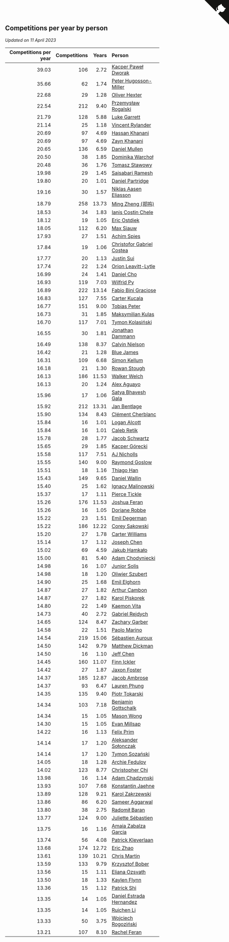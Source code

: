 ## Competitions per year by person

*Updated on 11 April 2023*

| Competitions per year | Competitions | Years | Person |
| ---: | ---: | ---: | :--- |
| 39.03 | 106 | 2.72 | [Kacper Paweł Dworak](https://www.worldcubeassociation.org/persons/2020DWOR01) |
| 35.66 | 62 | 1.74 | [Peter Hugosson-Miller](https://www.worldcubeassociation.org/persons/2021HUGO01) |
| 22.68 | 29 | 1.28 | [Oliver Hexter](https://www.worldcubeassociation.org/persons/2022HEXT01) |
| 22.54 | 212 | 9.40 | [Przemysław Rogalski](https://www.worldcubeassociation.org/persons/2013ROGA02) |
| 21.79 | 128 | 5.88 | [Luke Garrett](https://www.worldcubeassociation.org/persons/2017GARR05) |
| 21.14 | 25 | 1.18 | [Vincent Rylander](https://www.worldcubeassociation.org/persons/2022RYLA01) |
| 20.69 | 97 | 4.69 | [Hassan Khanani](https://www.worldcubeassociation.org/persons/2018KHAN26) |
| 20.69 | 97 | 4.69 | [Zayn Khanani](https://www.worldcubeassociation.org/persons/2018KHAN28) |
| 20.65 | 136 | 6.59 | [Daniel Mullen](https://www.worldcubeassociation.org/persons/2016MULL04) |
| 20.50 | 38 | 1.85 | [Dominika Warchoł](https://www.worldcubeassociation.org/persons/2021WARC01) |
| 20.48 | 36 | 1.76 | [Tomasz Stawowy](https://www.worldcubeassociation.org/persons/2021STAW01) |
| 19.98 | 29 | 1.45 | [Saisabari Ramesh](https://www.worldcubeassociation.org/persons/2021RAME01) |
| 19.80 | 20 | 1.01 | [Daniel Partridge](https://www.worldcubeassociation.org/persons/2022PART02) |
| 19.16 | 30 | 1.57 | [Niklas Aasen Eliasson](https://www.worldcubeassociation.org/persons/2021ELIA01) |
| 18.79 | 258 | 13.73 | [Ming Zheng (郑鸣)](https://www.worldcubeassociation.org/persons/2009ZHEN11) |
| 18.53 | 34 | 1.83 | [Ianis Costin Chele](https://www.worldcubeassociation.org/persons/2021CHEL01) |
| 18.12 | 19 | 1.05 | [Eric Ostdiek](https://www.worldcubeassociation.org/persons/2022OSTD01) |
| 18.05 | 112 | 6.20 | [Max Siauw](https://www.worldcubeassociation.org/persons/2017SIAU02) |
| 17.93 | 27 | 1.51 | [Achim Spies](https://www.worldcubeassociation.org/persons/2021SPIE01) |
| 17.84 | 19 | 1.06 | [Christofor Gabriel Costea](https://www.worldcubeassociation.org/persons/2022COST03) |
| 17.77 | 20 | 1.13 | [Justin Sui](https://www.worldcubeassociation.org/persons/2022SUIJ01) |
| 17.74 | 22 | 1.24 | [Orion Leavitt-Lytle](https://www.worldcubeassociation.org/persons/2022LEAV01) |
| 16.99 | 24 | 1.41 | [Daniel Cho](https://www.worldcubeassociation.org/persons/2021CHOD01) |
| 16.93 | 119 | 7.03 | [Wilfrid Py](https://www.worldcubeassociation.org/persons/2016PYWI01) |
| 16.89 | 222 | 13.14 | [Fabio Bini Graciose](https://www.worldcubeassociation.org/persons/2010GRAC02) |
| 16.83 | 127 | 7.55 | [Carter Kucala](https://www.worldcubeassociation.org/persons/2015KUCA01) |
| 16.77 | 151 | 9.00 | [Tobias Peter](https://www.worldcubeassociation.org/persons/2014PETE03) |
| 16.73 | 31 | 1.85 | [Maksymilian Kulas](https://www.worldcubeassociation.org/persons/2021KULA02) |
| 16.70 | 117 | 7.01 | [Tymon Kolasiński](https://www.worldcubeassociation.org/persons/2016KOLA02) |
| 16.55 | 30 | 1.81 | [Jonathan Dammann](https://www.worldcubeassociation.org/persons/2021DAMM01) |
| 16.49 | 138 | 8.37 | [Calvin Nielson](https://www.worldcubeassociation.org/persons/2014NIEL03) |
| 16.42 | 21 | 1.28 | [Blue James](https://www.worldcubeassociation.org/persons/2022JAME01) |
| 16.31 | 109 | 6.68 | [Simon Kellum](https://www.worldcubeassociation.org/persons/2016KELL12) |
| 16.18 | 21 | 1.30 | [Rowan Stough](https://www.worldcubeassociation.org/persons/2022STOU01) |
| 16.13 | 186 | 11.53 | [Walker Welch](https://www.worldcubeassociation.org/persons/2011WELC01) |
| 16.13 | 20 | 1.24 | [Alex Aguayo](https://www.worldcubeassociation.org/persons/2022AGUA01) |
| 15.96 | 17 | 1.06 | [Satya Bhavesh Gala](https://www.worldcubeassociation.org/persons/2022GALA03) |
| 15.92 | 212 | 13.31 | [Jan Bentlage](https://www.worldcubeassociation.org/persons/2010BENT01) |
| 15.90 | 134 | 8.43 | [Clément Cherblanc](https://www.worldcubeassociation.org/persons/2014CHER05) |
| 15.84 | 16 | 1.01 | [Logan Alcott](https://www.worldcubeassociation.org/persons/2022ALCO02) |
| 15.84 | 16 | 1.01 | [Caleb Retik](https://www.worldcubeassociation.org/persons/2022RETI01) |
| 15.78 | 28 | 1.77 | [Jacob Schwartz](https://www.worldcubeassociation.org/persons/2021SCHW01) |
| 15.65 | 29 | 1.85 | [Kacper Górecki](https://www.worldcubeassociation.org/persons/2021GORE01) |
| 15.58 | 117 | 7.51 | [AJ Nicholls](https://www.worldcubeassociation.org/persons/2015NICH04) |
| 15.55 | 140 | 9.00 | [Raymond Goslow](https://www.worldcubeassociation.org/persons/2014GOSL01) |
| 15.51 | 18 | 1.16 | [Thiago Han](https://www.worldcubeassociation.org/persons/2022HANT01) |
| 15.43 | 149 | 9.65 | [Daniel Wallin](https://www.worldcubeassociation.org/persons/2013WALL03) |
| 15.40 | 25 | 1.62 | [Ignacy Malinowski](https://www.worldcubeassociation.org/persons/2021MALI02) |
| 15.37 | 17 | 1.11 | [Pierce Tickle](https://www.worldcubeassociation.org/persons/2022TICK01) |
| 15.26 | 176 | 11.53 | [Joshua Feran](https://www.worldcubeassociation.org/persons/2011FERA01) |
| 15.26 | 16 | 1.05 | [Doriane Robbe](https://www.worldcubeassociation.org/persons/2022ROBB03) |
| 15.22 | 23 | 1.51 | [Emil Degerman](https://www.worldcubeassociation.org/persons/2021DEGE01) |
| 15.22 | 186 | 12.22 | [Corey Sakowski](https://www.worldcubeassociation.org/persons/2011SAKO01) |
| 15.20 | 27 | 1.78 | [Carter Williams](https://www.worldcubeassociation.org/persons/2021WILL06) |
| 15.14 | 17 | 1.12 | [Joseph Chen](https://www.worldcubeassociation.org/persons/2022CHEN16) |
| 15.02 | 69 | 4.59 | [Jakub Hamkało](https://www.worldcubeassociation.org/persons/2018HAMK01) |
| 15.00 | 81 | 5.40 | [Adam Chodyniecki](https://www.worldcubeassociation.org/persons/2017CHOD02) |
| 14.98 | 16 | 1.07 | [Junior Solis](https://www.worldcubeassociation.org/persons/2022SOLI03) |
| 14.98 | 18 | 1.20 | [Oliwier Szubert](https://www.worldcubeassociation.org/persons/2022SZUB01) |
| 14.90 | 25 | 1.68 | [Emil Elghorn](https://www.worldcubeassociation.org/persons/2021ELGH01) |
| 14.87 | 27 | 1.82 | [Arthur Cambon](https://www.worldcubeassociation.org/persons/2021CAMB01) |
| 14.87 | 27 | 1.82 | [Karol Piskorek](https://www.worldcubeassociation.org/persons/2021PISK01) |
| 14.80 | 22 | 1.49 | [Kaemon Vita](https://www.worldcubeassociation.org/persons/2021VITA01) |
| 14.73 | 40 | 2.72 | [Gabriel Rejdych](https://www.worldcubeassociation.org/persons/2020REJD01) |
| 14.65 | 124 | 8.47 | [Zachary Garber](https://www.worldcubeassociation.org/persons/2014GARB01) |
| 14.58 | 22 | 1.51 | [Paolo Marino](https://www.worldcubeassociation.org/persons/2021MARI04) |
| 14.54 | 219 | 15.06 | [Sébastien Auroux](https://www.worldcubeassociation.org/persons/2008AURO01) |
| 14.50 | 142 | 9.79 | [Matthew Dickman](https://www.worldcubeassociation.org/persons/2013DICK01) |
| 14.50 | 16 | 1.10 | [Jeff Chen](https://www.worldcubeassociation.org/persons/2022CHEN19) |
| 14.45 | 160 | 11.07 | [Finn Ickler](https://www.worldcubeassociation.org/persons/2012ICKL01) |
| 14.42 | 27 | 1.87 | [Jaxon Foster](https://www.worldcubeassociation.org/persons/2021FOST01) |
| 14.37 | 185 | 12.87 | [Jacob Ambrose](https://www.worldcubeassociation.org/persons/2010AMBR01) |
| 14.37 | 93 | 6.47 | [Lauren Phung](https://www.worldcubeassociation.org/persons/2016PHUN02) |
| 14.35 | 135 | 9.40 | [Piotr Tokarski](https://www.worldcubeassociation.org/persons/2013TOKA01) |
| 14.34 | 103 | 7.18 | [Benjamin Gottschalk](https://www.worldcubeassociation.org/persons/2016GOTT01) |
| 14.34 | 15 | 1.05 | [Mason Wong](https://www.worldcubeassociation.org/persons/2022WONG03) |
| 14.30 | 15 | 1.05 | [Evan Millsap](https://www.worldcubeassociation.org/persons/2022MILL05) |
| 14.22 | 16 | 1.13 | [Felix Prim](https://www.worldcubeassociation.org/persons/2022PRIM01) |
| 14.14 | 17 | 1.20 | [Aleksander Sołonczak](https://www.worldcubeassociation.org/persons/2022SOLO01) |
| 14.14 | 17 | 1.20 | [Tymon Sozański](https://www.worldcubeassociation.org/persons/2022SOZA01) |
| 14.05 | 18 | 1.28 | [Archie Fedulov](https://www.worldcubeassociation.org/persons/2022FEDU01) |
| 14.02 | 123 | 8.77 | [Christopher Chi](https://www.worldcubeassociation.org/persons/2014CHIC01) |
| 13.98 | 16 | 1.14 | [Adam Chadzynski](https://www.worldcubeassociation.org/persons/2022CHAD02) |
| 13.93 | 107 | 7.68 | [Konstantin Jaehne](https://www.worldcubeassociation.org/persons/2015JAEH01) |
| 13.89 | 128 | 9.21 | [Karol Zakrzewski](https://www.worldcubeassociation.org/persons/2014ZAKR01) |
| 13.86 | 86 | 6.20 | [Sameer Aggarwal](https://www.worldcubeassociation.org/persons/2017AGGA01) |
| 13.80 | 38 | 2.75 | [Radomił Baran](https://www.worldcubeassociation.org/persons/2020BARA02) |
| 13.77 | 124 | 9.00 | [Juliette Sébastien](https://www.worldcubeassociation.org/persons/2014SEBA01) |
| 13.75 | 16 | 1.16 | [Amaia Zabalza Garcia](https://www.worldcubeassociation.org/persons/2022GARC03) |
| 13.74 | 56 | 4.08 | [Patrick Kleverlaan](https://www.worldcubeassociation.org/persons/2019KLEV01) |
| 13.68 | 174 | 12.72 | [Eric Zhao](https://www.worldcubeassociation.org/persons/2010ZHAO19) |
| 13.61 | 139 | 10.21 | [Chris Martin](https://www.worldcubeassociation.org/persons/2013MART03) |
| 13.59 | 133 | 9.79 | [Krzysztof Bober](https://www.worldcubeassociation.org/persons/2013BOBE01) |
| 13.56 | 15 | 1.11 | [Eliana Ozsvath](https://www.worldcubeassociation.org/persons/2022OZSV01) |
| 13.50 | 18 | 1.33 | [Kaylen Flynn](https://www.worldcubeassociation.org/persons/2022FLYN01) |
| 13.36 | 15 | 1.12 | [Patrick Shi](https://www.worldcubeassociation.org/persons/2022SHIP01) |
| 13.35 | 14 | 1.05 | [Daniel Estrada Hernandez](https://www.worldcubeassociation.org/persons/2022HERN07) |
| 13.35 | 14 | 1.05 | [Ruichen Li](https://www.worldcubeassociation.org/persons/2022LIRU02) |
| 13.33 | 50 | 3.75 | [Wojciech Rogoziński](https://www.worldcubeassociation.org/persons/2019ROGO04) |
| 13.21 | 107 | 8.10 | [Rachel Feran](https://www.worldcubeassociation.org/persons/2015FERA01) |


<a href="https://github.com/jonatanklosko/wca_statistics" class="github-corner" aria-label="View source on Github"><svg width="80" height="80" viewBox="0 0 250 250" style="fill:#151513; color:#fff; position: absolute; top: 0; border: 0; right: 0;" aria-hidden="true"><path d="M0,0 L115,115 L130,115 L142,142 L250,250 L250,0 Z"></path><path d="M128.3,109.0 C113.8,99.7 119.0,89.6 119.0,89.6 C122.0,82.7 120.5,78.6 120.5,78.6 C119.2,72.0 123.4,76.3 123.4,76.3 C127.3,80.9 125.5,87.3 125.5,87.3 C122.9,97.6 130.6,101.9 134.4,103.2" fill="currentColor" style="transform-origin: 130px 106px;" class="octo-arm"></path><path d="M115.0,115.0 C114.9,115.1 118.7,116.5 119.8,115.4 L133.7,101.6 C136.9,99.2 139.9,98.4 142.2,98.6 C133.8,88.0 127.5,74.4 143.8,58.0 C148.5,53.4 154.0,51.2 159.7,51.0 C160.3,49.4 163.2,43.6 171.4,40.1 C171.4,40.1 176.1,42.5 178.8,56.2 C183.1,58.6 187.2,61.8 190.9,65.4 C194.5,69.0 197.7,73.2 200.1,77.6 C213.8,80.2 216.3,84.9 216.3,84.9 C212.7,93.1 206.9,96.0 205.4,96.6 C205.1,102.4 203.0,107.8 198.3,112.5 C181.9,128.9 168.3,122.5 157.7,114.1 C157.9,116.9 156.7,120.9 152.7,124.9 L141.0,136.5 C139.8,137.7 141.6,141.9 141.8,141.8 Z" fill="currentColor" class="octo-body"></path></svg></a><style>.github-corner:hover .octo-arm{animation:octocat-wave 560ms ease-in-out}@keyframes octocat-wave{0%,100%{transform:rotate(0)}20%,60%{transform:rotate(-25deg)}40%,80%{transform:rotate(10deg)}}@media (max-width:500px){.github-corner:hover .octo-arm{animation:none}.github-corner .octo-arm{animation:octocat-wave 560ms ease-in-out}}</style>

